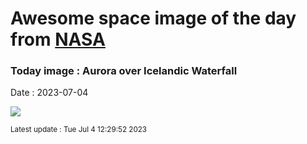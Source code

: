 
# Awesome space image of the day from [NASA](https://api.nasa.gov/)

### Today image : Aurora over Icelandic Waterfall
Date : 2023-07-04

![](https://apod.nasa.gov/apod/image/2307/WaterfallAurora_Letelier_960.jpg)

<small>Latest update : Tue Jul  4 12:29:52 2023</small>
        